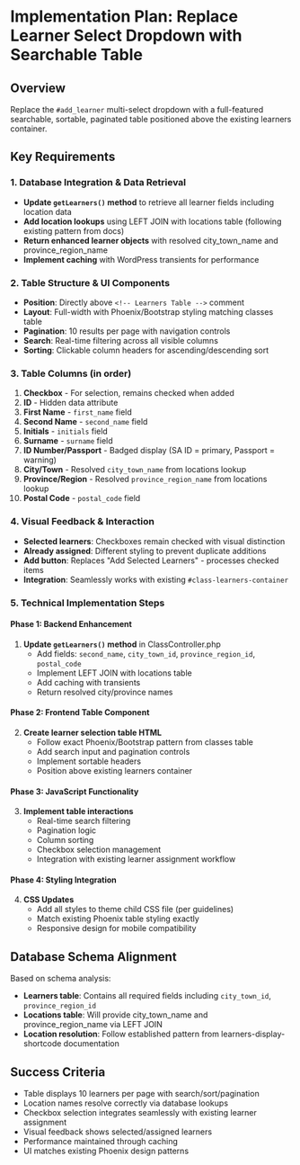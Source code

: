 # Implementation Plan: Replace Learner Select Dropdown with Searchable Table

## Overview
Replace the `#add_learner` multi-select dropdown with a full-featured searchable, sortable, paginated table positioned above the existing learners container.

## Key Requirements

### 1. Database Integration & Data Retrieval
- **Update `getLearners()` method** to retrieve all learner fields including location data
- **Add location lookups** using LEFT JOIN with locations table (following existing pattern from docs)
- **Return enhanced learner objects** with resolved city_town_name and province_region_name
- **Implement caching** with WordPress transients for performance

### 2. Table Structure & UI Components
- **Position**: Directly above `<!-- Learners Table -->` comment
- **Layout**: Full-width with Phoenix/Bootstrap styling matching classes table
- **Pagination**: 10 results per page with navigation controls
- **Search**: Real-time filtering across all visible columns
- **Sorting**: Clickable column headers for ascending/descending sort

### 3. Table Columns (in order)
1. **Checkbox** - For selection, remains checked when added
2. **ID** - Hidden data attribute
3. **First Name** - `first_name` field
4. **Second Name** - `second_name` field  
5. **Initials** - `initials` field
6. **Surname** - `surname` field
7. **ID Number/Passport** - Badged display (SA ID = primary, Passport = warning)
8. **City/Town** - Resolved `city_town_name` from locations lookup
9. **Province/Region** - Resolved `province_region_name` from locations lookup
10. **Postal Code** - `postal_code` field

### 4. Visual Feedback & Interaction
- **Selected learners**: Checkboxes remain checked with visual distinction
- **Already assigned**: Different styling to prevent duplicate additions
- **Add button**: Replaces "Add Selected Learners" - processes checked items
- **Integration**: Seamlessly works with existing `#class-learners-container`

### 5. Technical Implementation Steps

#### Phase 1: Backend Enhancement
1. **Update `getLearners()` method** in ClassController.php
   - Add fields: `second_name`, `city_town_id`, `province_region_id`, `postal_code`
   - Implement LEFT JOIN with locations table
   - Add caching with transients
   - Return resolved city/province names

#### Phase 2: Frontend Table Component
2. **Create learner selection table HTML**
   - Follow exact Phoenix/Bootstrap pattern from classes table
   - Add search input and pagination controls
   - Implement sortable headers
   - Position above existing learners container

#### Phase 3: JavaScript Functionality  
3. **Implement table interactions**
   - Real-time search filtering
   - Pagination logic
   - Column sorting
   - Checkbox selection management
   - Integration with existing learner assignment workflow

#### Phase 4: Styling Integration
4. **CSS Updates**
   - Add all styles to theme child CSS file (per guidelines)
   - Match existing Phoenix table styling exactly
   - Responsive design for mobile compatibility

## Database Schema Alignment
Based on schema analysis:
- **Learners table**: Contains all required fields including `city_town_id`, `province_region_id`
- **Locations table**: Will provide city_town_name and province_region_name via LEFT JOIN
- **Location resolution**: Follow established pattern from learners-display-shortcode documentation

## Success Criteria
- Table displays 10 learners per page with search/sort/pagination
- Location names resolve correctly via database lookups
- Checkbox selection integrates seamlessly with existing learner assignment
- Visual feedback shows selected/assigned learners
- Performance maintained through caching
- UI matches existing Phoenix design patterns